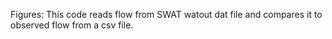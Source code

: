 Figures: This code reads flow from SWAT watout dat file and compares it to observed flow from a csv file. 
